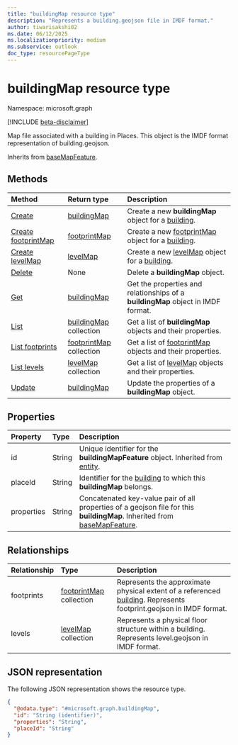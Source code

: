 ```yaml
---
title: "buildingMap resource type"
description: "Represents a building.geojson file in IMDF format."
author: tiwarisakshi02
ms.date: 06/12/2025
ms.localizationpriority: medium
ms.subservice: outlook
doc_type: resourcePageType
---
```


# buildingMap resource type

Namespace: microsoft.graph

[!INCLUDE [beta-disclaimer](../../includes/beta-disclaimer.md)]

Map file associated with a building in Places. This object is the IMDF format representation of building.geojson.

Inherits from [baseMapFeature](./basemapfeature.md).


## Methods
|Method|Return type|Description|
|:---|:---|:---|
|[Create](../api/building-post-map.md)|[buildingMap](./buildingmap.md)|Create a new **buildingMap** object for a [building](./building.md).|
|[Create footprintMap](../api/buildingmap-post-footprints.md)|[footprintMap](./footprintmap.md)|Create a new [footprintMap](./footprintmap.md) object for a [building](./building.md).|
|[Create levelMap](../api/buildingmap-post-levels.md)|[levelMap](./levelmap.md)|Create a new [levelMap](./levelmap.md) object for a [building](./building.md).|
|[Delete](../api/building-delete-map.md)|None|Delete a **buildingMap** object.|
|[Get](../api/buildingmap-get.md)|[buildingMap](./buildingmap.md)|Get the properties and relationships of a **buildingMap** object in IMDF format.|
|[List](../api/building-list-map.md)|[buildingMap](./buildingmap.md) collection|Get a list of **buildingMap** objects and their properties.|
|[List footprints](../api/buildingmap-list-footprints.md)|[footprintMap](./footprintmap.md) collection|Get a list of [footprintMap](./footprintmap.md) objects and their properties.|
|[List levels](../api/buildingmap-list-levels.md)|[levelMap](./levelmap.md) collection|Get a list of [levelMap](./levelmap.md) objects and their properties.|
|[Update](../api/buildingmap-update.md)|[buildingMap](./buildingmap.md)|Update the properties of a **buildingMap** object.|

## Properties
|Property|Type|Description|
|:---|:---|:---|
|id|String|Unique identifier for the **buildingMapFeature** object. Inherited from [entity](./entity.md). |
|placeId|String|Identifier for the [building](./building.md) to which this **buildingMap** belongs. |
|properties|String|Concatenated key-value pair of all properties of a geojson file for this **buildingMap**. Inherited from [baseMapFeature](./basemapfeature.md).|

## Relationships
|Relationship|Type|Description|
|:---|:---|:---|
|footprints|[footprintMap](./footprintmap.md) collection|Represents the approximate physical extent of a referenced [building](./building.md). Represents footprint.geojson in IMDF format.|
|levels|[levelMap](./levelmap.md) collection|Represents a physical floor structure within a building. Represents level.geojson in IMDF format.|

## JSON representation
The following JSON representation shows the resource type.
<!-- {
  "blockType": "resource",
  "keyProperty": "id",
  "@odata.type": "microsoft.graph.buildingMap",
  "baseType": "microsoft.graph.baseMapFeature",
  "openType": false
}
-->
``` json
{
  "@odata.type": "#microsoft.graph.buildingMap",
  "id": "String (identifier)",
  "properties": "String",
  "placeId": "String"
}
```

